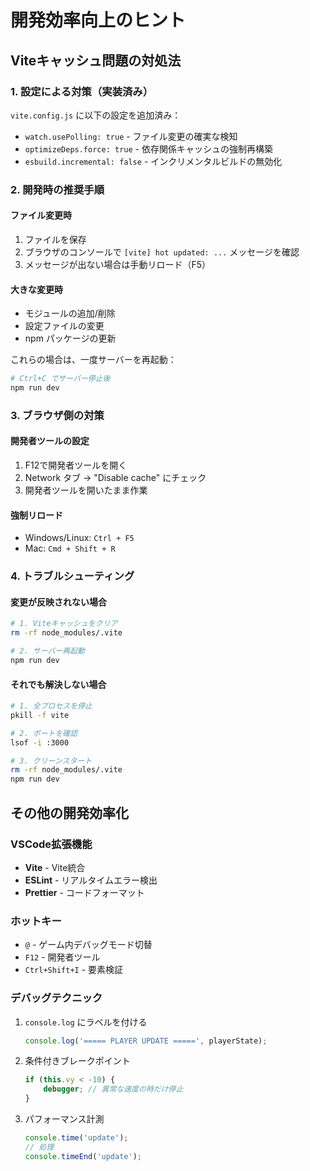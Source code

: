 # 開発効率向上のヒント

## Viteキャッシュ問題の対処法

### 1. 設定による対策（実装済み）
`vite.config.js` に以下の設定を追加済み：
- `watch.usePolling: true` - ファイル変更の確実な検知
- `optimizeDeps.force: true` - 依存関係キャッシュの強制再構築
- `esbuild.incremental: false` - インクリメンタルビルドの無効化

### 2. 開発時の推奨手順

#### ファイル変更時
1. ファイルを保存
2. ブラウザのコンソールで `[vite] hot updated: ...` メッセージを確認
3. メッセージが出ない場合は手動リロード（F5）

#### 大きな変更時
- モジュールの追加/削除
- 設定ファイルの変更
- npm パッケージの更新

これらの場合は、一度サーバーを再起動：
```bash
# Ctrl+C でサーバー停止後
npm run dev
```

### 3. ブラウザ側の対策

#### 開発者ツールの設定
1. F12で開発者ツールを開く
2. Network タブ → "Disable cache" にチェック
3. 開発者ツールを開いたまま作業

#### 強制リロード
- Windows/Linux: `Ctrl + F5`
- Mac: `Cmd + Shift + R`

### 4. トラブルシューティング

#### 変更が反映されない場合
```bash
# 1. Viteキャッシュをクリア
rm -rf node_modules/.vite

# 2. サーバー再起動
npm run dev
```

#### それでも解決しない場合
```bash
# 1. 全プロセスを停止
pkill -f vite

# 2. ポートを確認
lsof -i :3000

# 3. クリーンスタート
rm -rf node_modules/.vite
npm run dev
```

## その他の開発効率化

### VSCode拡張機能
- **Vite** - Vite統合
- **ESLint** - リアルタイムエラー検出
- **Prettier** - コードフォーマット

### ホットキー
- `@` - ゲーム内デバッグモード切替
- `F12` - 開発者ツール
- `Ctrl+Shift+I` - 要素検証

### デバッグテクニック
1. `console.log` にラベルを付ける
   ```javascript
   console.log('===== PLAYER UPDATE =====', playerState);
   ```

2. 条件付きブレークポイント
   ```javascript
   if (this.vy < -10) {
       debugger; // 異常な速度の時だけ停止
   }
   ```

3. パフォーマンス計測
   ```javascript
   console.time('update');
   // 処理
   console.timeEnd('update');
   ```